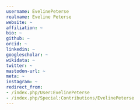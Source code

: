 ```yaml
---
username: EvelinePeterse
realname: Eveline Peterse
website: ~
affiliation: ~
bio: ~
github: ~
orcid: ~
linkedin: ~
googlescholar: ~
wikidata: ~
twitter: ~
mastodon-url: ~
meta: ~
instagram: ~
redirect_from:
- /index.php/User:EvelinePeterse
- /index.php/Special:Contributions/EvelinePeterse
---
```

